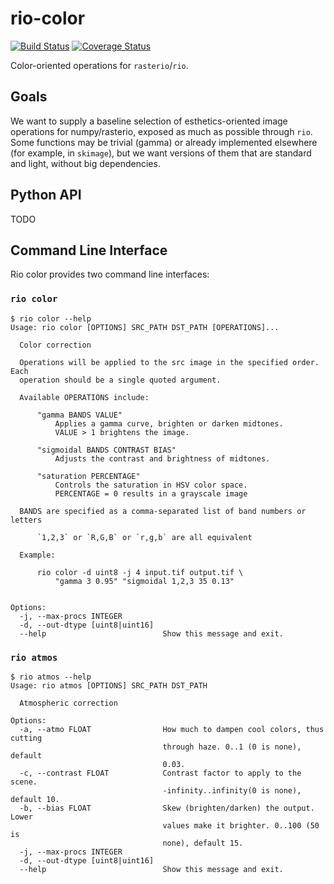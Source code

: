 # rio-color

[![Build Status](https://travis-ci.org/mapbox/rio-color.svg)](https://travis-ci.org/mapbox/rio-color)
[![Coverage Status](https://coveralls.io/repos/mapbox/rio-color/badge.svg?branch=master&service=github)](https://coveralls.io/github/mapbox/rio-color?branch=master)

Color-oriented operations for `rasterio`/`rio`.

## Goals

We want to supply a baseline selection of esthetics-oriented image operations for numpy/rasterio, exposed as much as possible through `rio`. Some functions may be trivial (gamma) or already implemented elsewhere (for example, in `skimage`), but we want versions of them that are standard and light, without big dependencies.

## Python API

TODO 

## Command Line Interface

Rio color provides two command line interfaces:

### `rio color`

```
$ rio color --help
Usage: rio color [OPTIONS] SRC_PATH DST_PATH [OPERATIONS]...

  Color correction

  Operations will be applied to the src image in the specified order. Each
  operation should be a single quoted argument.

  Available OPERATIONS include:

      "gamma BANDS VALUE"
          Applies a gamma curve, brighten or darken midtones.
          VALUE > 1 brightens the image.

      "sigmoidal BANDS CONTRAST BIAS"
          Adjusts the contrast and brightness of midtones.

      "saturation PERCENTAGE"
          Controls the saturation in HSV color space.
          PERCENTAGE = 0 results in a grayscale image

  BANDS are specified as a comma-separated list of band numbers or letters

      `1,2,3` or `R,G,B` or `r,g,b` are all equivalent

  Example:

      rio color -d uint8 -j 4 input.tif output.tif \
          "gamma 3 0.95" "sigmoidal 1,2,3 35 0.13"


Options:
  -j, --max-procs INTEGER
  -d, --out-dtype [uint8|uint16]
  --help                          Show this message and exit.
```

### `rio atmos`

```
$ rio atmos --help
Usage: rio atmos [OPTIONS] SRC_PATH DST_PATH

  Atmospheric correction

Options:
  -a, --atmo FLOAT                How much to dampen cool colors, thus cutting
                                  through haze. 0..1 (0 is none), default
                                  0.03.
  -c, --contrast FLOAT            Contrast factor to apply to the scene.
                                  -infinity..infinity(0 is none), default 10.
  -b, --bias FLOAT                Skew (brighten/darken) the output. Lower
                                  values make it brighter. 0..100 (50 is
                                  none), default 15.
  -j, --max-procs INTEGER
  -d, --out-dtype [uint8|uint16]
  --help                          Show this message and exit.
```
